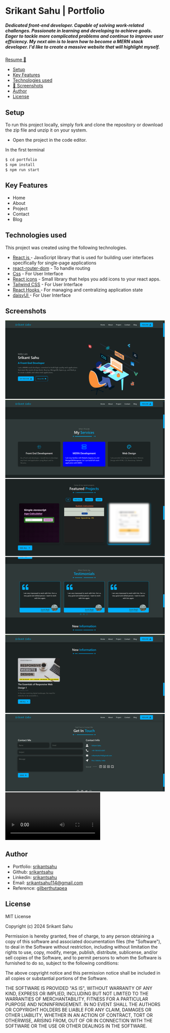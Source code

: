 # Srikant Sahu | Portfolio

##### Dedicated front-end developer. Capable of solving work-related challenges. Passionate in learning and developing to achieve goals. Eager to tackle more complicated problems and continue to improve user efficiency. My next aim is to learn how to become a MERN stack developer. I'd like to create a massive website that will highlight myself.

[Resume 💼](https://drive.google.com/file/d/1RbIE-g7Nsj_kvOkOy3EQQIW7SlusRXt3/view?usp=sharing)

- [Setup](#setup)
- [Key Features](#key-features)
- [Technologies used](#technologies-used)
- [📸 Screenshots](#screenshots)
- [Author](#author)
- [License](#license)

## Setup

To run this project locally, simply fork and clone the repository or download the zip file and unzip it on your system.

- Open the project in the code editor.

In the first terminal

```
$ cd portfolio
$ npm install
$ npm run start
```

## Key Features

- Home
- About
- Project
- Contact
- Blog

## Technologies used

This project was created using the following technologies.

- [React js ](https://www.npmjs.com/package/react) - JavaScript library that is used for building user interfaces specifically for single-page applications
- [react-router-dom](https://www.npmjs.com/package/react-router-dom) - To handle routing
- [Css](https://developer.mozilla.org/en-US/docs/Web/CSS) - For User Interface
- [React icons](https://react-icons.github.io/react-icons/) -
  Small library that helps you add icons to your react apps.
- [Tailwind CSS](https://tailwindcss.com/) - For User Interface
- [React Hooks ](https://reactjs.org/docs/hooks-intro.html) - For managing and centralizing application state
- [daisyUI ](https://daisyui.com/docs/changelog/) - For User Interface

## Screenshots

![img-1](./portfolioImages/one.png)
![img-2](./portfolioImages/two.png)
![img-3](./portfolioImages/three.png)
![img-4](./portfolioImages/four.png)
![img-5](./portfolioImages/five.png)
![img-6](./portfolioImages/six.png)
![vid-1](./portfolioImages/portfolio%20video%20.mp4)


## Author

- Portfolio: [srikantsahu](https://srikantportfolio.vercel.app/)
- Github: [srikantsahu](https://github.com/Srikant114)
- Linkedin: [srikantsahu](https://www.linkedin.com/in/srikantsahu114/)
- Email: [srikantsahu114@gmail.com](mailto:srikantsahu114@gmail.com)
- Reference: [gilberthutapea](https://www.linkedin.com/in/gilberthutapea/)

## License

MIT License

Copyright (c) 2024 Srikant Sahu

Permission is hereby granted, free of charge, to any person obtaining a copy
of this software and associated documentation files (the "Software"), to deal
in the Software without restriction, including without limitation the rights
to use, copy, modify, merge, publish, distribute, sublicense, and/or sell
copies of the Software, and to permit persons to whom the Software is
furnished to do so, subject to the following conditions:

The above copyright notice and this permission notice shall be included in
all copies or substantial portions of the Software.

THE SOFTWARE IS PROVIDED "AS IS", WITHOUT WARRANTY OF ANY KIND, EXPRESS OR
IMPLIED, INCLUDING BUT NOT LIMITED TO THE WARRANTIES OF MERCHANTABILITY,
FITNESS FOR A PARTICULAR PURPOSE AND NONINFRINGEMENT. IN NO EVENT SHALL THE
AUTHORS OR COPYRIGHT HOLDERS BE LIABLE FOR ANY CLAIM, DAMAGES OR OTHER
LIABILITY, WHETHER IN AN ACTION OF CONTRACT, TORT OR OTHERWISE, ARISING FROM,
OUT OF OR IN CONNECTION WITH THE SOFTWARE OR THE USE OR OTHER DEALINGS IN
THE SOFTWARE.
